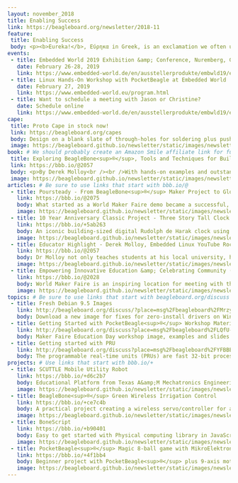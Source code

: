 ```yaml
---
layout: november_2018
title: Enabling Success
link: https://beagleboard.org/newsletter/2018-11
feature:
 title: Enabling Success
 body: <p><b>Eureka!</b>, Εύρηκα in Greek, is an exclamation we often use to celebrate the success of a discovery or invention. Its first use is attributed to ancient Greek mathematician and inventor Archimedes.</p><p>One of the greatest feelings an inventor can experience is that moment when something works, when the code is de-bugged, when the pieces come together. Enabling success, supporting invention, and encouraging entrepreneurship is the foundation of the BeagleBoard.org community. Open Source hardware and software is by its very nature a place for creativity to blossom into successful invention.</p><p>We’ve recently attended <a href="https://beagleboard.org/blog/2018-10-18-empowering-innovative-education-celebrating-community-maker-faire-nyc">Maker Faire New York</a>, a great place to interact with creative inventors and educators of all ages, backgrounds, and experience levels. In this month’s dish, learn more about community members who have taken their ideas to great heights, like the <a href="https://bbb.io/+5ab263">three story tall clock</a>, or around the world, like the successful <a href="https://beagleboard.org/blog/2018-10-22-poursteady">coffee equipment company</a> who got their start at a Maker Faire. We celebrate these, and also that spark when a student shouts “Eureka!” after lighting their first LED.</p><p>Educators, please remember to apply by November 29, 2018 for a free donation of up to 30 <a href="https://beagleboard.org/pocketbeagles-for-your-classroom">PocketBeagle<sup>®</sup> boards for your classroom.</a> You can participate by submitting a project. Email me at <a href="christi@beagleboard.org">christi@beagleboard.org</a> for more information.  We look forward to helping you to success.<br />&mdash;<strong>Christine Long</strong>, <em>Executive Director</em></p>
events:
 - title: Embedded World 2019 Exhibition &amp; Conference, Nuremberg, Germany
   date: February 26-28, 2019 
   link: https://www.embedded-world.de/en/ausstellerprodukte/embwld19/exhibitor-38827067/beagleboard-org-foundation
 - title: Linux Hands-On Workshop with PocketBeagle at Embedded World
   date: February 27, 2019 
   link: https://www.embedded-world.eu/program.html
 - title: Want to schedule a meeting with Jason or Christine?
   date: Schedule online
   link: https://www.embedded-world.de/en/ausstellerprodukte/embwld19/exhibitor-38827067/beagleboard-org-foundation#exhibitorcontact
cape:
 title: Proto Cape in stock now!
 link: https://beagleboard.org/capes
 body: Design on a blank slate of through-holes for soldering plus push buttons, LEDs and I2C.
 image: https://beagleboard.github.io/newsletter/static/images/newsletter-2018-11_0000.png
book: # We should probably create an Amazon Smile affiliate link for future books
 title: Exploring BeagleBone<sup>®</sup>, Tools and Techniques for Building with Embedded Linux
 link: https://bbb.io/@2057
 body: <p>By Derek Molloy<br /><br />With hands-on examples and outstanding guidance this book provides detailed instructions for both hardware and software essentials.  From beginner to advanced projects such as IoT and real-time interfacing.</p>
 image: https://beagleboard.github.io/newsletter/static/images/newsletter-2018-11_0001.jpg
articles: # Be sure to use links that start with bbb.io/@
 - title: Poursteady - From BeagleBone<sup>®</sup> Maker Project to Global Coffee Equipment Company
   link: https://bbb.io/@2075
   body: What started as a World Maker Faire demo became a successful, global, commercial coffee equipment company.  This IoT robotic pour-over coffee machine combines precision motion-control with speed and reliability. 
   image: https://beagleboard.github.io/newsletter/static/images/newsletter-2018-11_0008.png
 - title: 10 Year Anniversary Classic Project - Three Story Tall Clock
   link: https://bbb.io/+5ab263
   body: An iconic building-sized digital Rudolph de Harak clock using 129,600 independent RGB LEDs controlled by 72 BeagleBone<sup>®</sup> Green boards provides an amazing artistic and engineering feat.
   image: https://beagleboard.github.io/newsletter/static/images/newsletter-2018-11_0002.png
 - title: Educator Highlight - Derek Molloy, Embedded Linux YouTube Rock-Star and Author
   link: https://bbb.io/@2057
   body: Dr Molloy not only teaches students at his local university, he also shares his teaching materials with over one million YouTube viewers.  In this interview, he reveals why and how BeagleBone helps students and instructors succeed.
   image: https://beagleboard.github.io/newsletter/static/images/newsletter-2018-11_0009.png
 - title: Empowering Innovative Education &amp; Celebrating Community (Maker Faire NYC)
   link: https://bbb.io/@2028
   body: World Maker Faire is an inspiring location for meeting with the BeagleBoard.org<sup>®</sup> community.  Check out the demos, talks and celebrations we shared.  Get started with PocketBeagle<sup>®</sup> using the educational workshop materials.
   image: https://beagleboard.github.io/newsletter/static/images/newsletter-2018-11_0003.jpg
topics: # Be sure to use links that start with beagleboard.org/discuss
 - title: Fresh Debian 9.5 Images
   link: http://beagleboard.org/discuss/?place=msg%2Fbeagleboard%2FMrzyszcXaok%2F6yZRIEMABQAJ
   body: Download a new image for fixes for zero-install drivers on Windows 10 and much more!
 - title: Getting Started with PocketBeagle<sup>®</sup> Workshop Materials
   link: http://beagleboard.org/discuss?place=msg%2Fbeagleboard%2FLQfU-NawsAY%2FQ84qczr_BAAJ
   body: Maker Faire Education Day workshop image, examples and slides are now available.
 - title: Getting started with PRU
   link: http://beagleboard.org/discuss?place=msg%2Fbeagleboard%2FYFBBEeAaXek%2FOcd36ksiGAAJ
   body: The programmable real-time units (PRUs) are fast 32-bit processors within the AM3358 with single-cycle I/O access.
projects: # Use links that start with bbb.io/+
 - title: SCUTTLE Mobile Utility Robot 
   link: https://bbb.io/+d6c2b7
   body: Educational Platform from Texas A&amp;M Mechatronics Engineering Technology Program using BeagleBone<sup>®</sup> Blue
   image: https://beagleboard.github.io/newsletter/static/images/newsletter-2018-11_0004.JPG
 - title: BeagleBone<sup>®</sup> Green Wireless Irrigation Control
   link: https://bbb.io/+ce7c4b
   body: A practical project creating a wireless servo/controller for a home irrigation system.
   image: https://beagleboard.github.io/newsletter/static/images/newsletter-2018-11_0005.jpg
 - title: BoneScript
   link: https://bbb.io/+b90401
   body: Easy to get started with Physical computing library in JavaScript for Node.JS and the browser
   image: https://beagleboard.github.io/newsletter/static/images/newsletter-2018-11_0006.png
 - title: PocketBeagle<sup>®</sup> Magic 8-ball game with MikroElektronika’s click boards™
   link: https://bbb.io/+4f1bb4
   body: Beginner project with PocketBeagle<sup>®</sup> plus 9-axis motion tracking &amp; OLED add-on boards
   image: https://beagleboard.github.io/newsletter/static/images/newsletter-2018-11_0007.jpg
---
```

